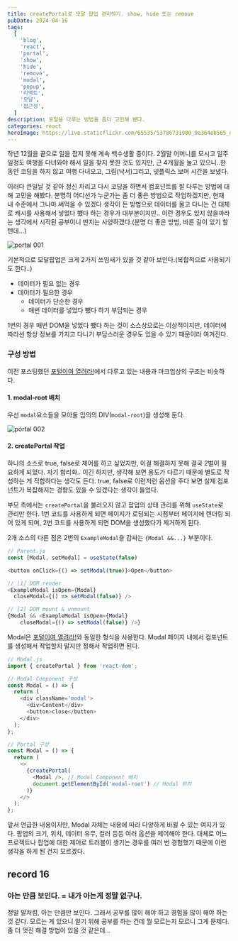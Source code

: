 ```yaml
---
title: createPortal로 모달 팝업 관리하기. show, hide 또는 remove
pubDate: 2024-04-16
tags:
  [
    'blog',
    'react',
    'portal',
    'show',
    'hide',
    'remove',
    'modal',
    'popup',
    '리액트',
    '모달',
    '접근성',
  ]
description: 포털을 다루는 방법을 좀더 고민해 봤다.
categories: react
heroImage: https://live.staticflickr.com/65535/53786731980_9e364eb565_o.png
---
```


작년 12월을 끝으로 일을 잡지 못해 계속 백수생활 중이다. 2월말 어머니를 모시고 일주일정도 여행을 다녀와야 해서 일을 찾지 못한 것도 있지만, 근 4개월을 놀고 있으니..한동안 코딩을 하지 않고 여행 다녀오고, 그림(낙서)그리고, 넷플릭스 보며 시간을 보냈다.

이러다 큰일날 것 같아 정신 차리고 다시 코딩을 하면서 컴포넌트를 잘 다루는 방법에 대해 고민을 해봤다. 분명히 어디선가 누군가는 좀 더 좋은 방법으로 작업하겠지만, 현재 내 수준에서 그나마 써먹을 수 있겠다 생각이 든 방법으로 데이터를 물고 다니는 건 대체로 캐시를 사용해서 넣었다 뺐다 하는 경우가 대부분이지만.. 이런 경우도 있지 않을까라는 생각에서 시작된 공부이니 딴지는 사양하겠다.(분명 더 좋은 방법, 바른 길이 있기 할 텐데...)

![portal 001](https://live.staticflickr.com/65535/53655999712_7a2e1714f9_o.png)

기본적으로 모달팝업은 크게 2가지 쓰임새가 있을 것 같아 보인다.(복합적으로 사용되기도 한다..)

- 데이터가 필요 없는 경우
- 데이터가 필요한 경우
  - 데이터가 단순한 경우
  - 매번 데이터를 넣었다 뺐다 하기 부담되는 경우

1번의 경우 매번 DOM을 넣었다 뺐다 하는 것이 소스상으로는 이상적이지만, 데이터에 따라선 항상 정보를 가지고 다니기 부담스러운 경우도 있을 수 있기 때문이라 여겨진다.

### 구성 방법

이전 포스팅했던 [포털이여 열려라!](/react-portal)에서 다루고 있는 내용과 마크업상의 구조는 비슷하다.

#### 1. modal-root 배치

우선 `modal`요소들을 모아둘 임의의 DIV(`modal-root`)을 생성해 둔다.

![portal 002](https://live.staticflickr.com/65535/52946451544_264f7a0420.jpg)

#### 2. createPortal 작업

하나의 소스로 true, false로 제어를 하고 싶었지만, 이걸 해결하지 못해 결국 2벌이 필요하게 되었다.
자기 합리화.. 이긴 하지만, 생각해 보면 용도가 다르기 때문에 별도로 작성하는 게 적합하다는 생각도 든다. true, false로 이런저런 옵션을 주다 보면 실제 컴포넌트가 복잡해지는 경향도 있을 수 있겠다는 생각이 들었다.

부모 측에서는 `createPortal`을 불러오지 않고 팝업의 상태 관리를 위해 `useState`로 관리만 한다. 1번 코드를 사용하게 되면 페이지가 로딩되는 시점부터 페이지에 렌더링 되어 있게 되며, 2번 코드를 사용하게 되면 DOM을 생성했다가 제거하게 된다.

2개 소스의 다른 점은 2번의 `ExampleModal`을 감싸는 `{Modal &&...}` 부분이다.

```js
// Parent.js
const [Modal, setModal] = useState(false)

<button onClick={() => setModal(true)}>Open</button>

// [1] DOM render
<ExampleModal isOpen={Modal}
  closeModal={() => setModal(false)} />

// [2] DOM mount & unmount
{Modal && <ExampleModal isOpen={Modal}
    closeModal={() => setModal(false)} />}
```

Modal은 [포털이여 열려라!](/react-portal)와 동일한 형식을 사용한다. Modal 페이지 내에서 컴포넌트를 생성해서 작업할지 말지만 정해서 작업하면 된다.

```js
// Modal.js
import { createPortal } from 'react-dom';

// Modal Component 구성
const Modal = () => {
  return (
    <div className='modal'>
      <div>Content</div>
      <button>close</button>
    </div>
  );
};

// Portal 구성
const Modal = () => {
  return (
    <>
      {createPortal(
        <Modal />, // Modal Component 배치
        document.getElementById('modal-root') // Modal 위치
      )}
    </>
  );
};
```

앞서 언급한 내용이지만, Modal 자체는 내용에 따라 다양하게 바뀔 수 있는 여지가 있다. 팝업의 크기, 위치, 데이터 유무, 컬러 등등 여러 옵션을 제어해야 한다. 대체로 어느 프로젝트나 팝업에 대한 제어로 트러블이 생기는 경우를 여러 번 경험했기 때문에 이런 생각을 하게 된 건지 모르겠다.

## record 16

### 아는 만큼 보인다. = 내가 아는게 정말 없구나.

정말 말처럼, 아는 만큼만 보인다. 그래서 공부를 많이 해야 하고 경험을 많이 해야 하는 것 같다. 모르는 게 있으니 알기 위해 공부를 하는 건데 뭘 모르는지 모르니 그게 문제다. 좀 더 멋진 해결 방법이 있을 것 같은데...
